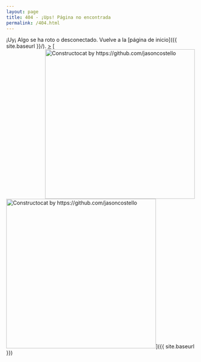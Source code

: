 ```yaml
---
layout: page
title: 404 - ¡Ups! Página no encontrada
permalink: /404.html
---
```


¡Uy¡ Algo se ha roto o desconectado. Vuelve a la [página de inicio]({{ site.baseurl }}/).
<a href="{{ site.baseurl }}"><img style="float: right;" src="{{ site.baseurl }}/images/404.jpg" alt="Constructocat by https://github.com/jasoncostello" width="400">></a>
[<img src="{{ site.baseurl }}/images/404.jpg" alt="Constructocat by https://github.com/jasoncostello" style="width: 400px;"/>]({{ site.baseurl }})


